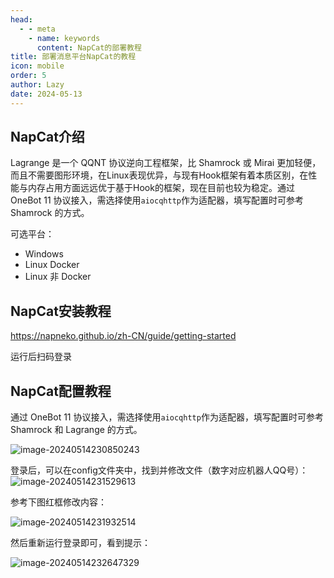 ```yaml
---
head:
  - - meta
    - name: keywords
      content: NapCat的部署教程
title: 部署消息平台NapCat的教程
icon: mobile
order: 5
author: Lazy
date: 2024-05-13
---
```


## NapCat介绍

Lagrange 是一个 QQNT 协议逆向工程框架，比 Shamrock 或 Mirai 更加轻便，而且不需要图形环境，在Linux表现优异，与现有Hook框架有着本质区别，在性能与内存占用方面远远优于基于Hook的框架，现在目前也较为稳定。通过 OneBot 11 协议接入，需选择使用`aiocqhttp`作为适配器，填写配置时可参考 Shamrock 的方式。

可选平台：

- Windows
- Linux Docker
- Linux 非 Docker

## NapCat安装教程

https://napneko.github.io/zh-CN/guide/getting-started

运行后扫码登录

## NapCat配置教程

通过 OneBot 11 协议接入，需选择使用`aiocqhttp`作为适配器，填写配置时可参考 Shamrock 和 Lagrange 的方式。

![image-20240514230850243](https://cos.thelazy.cn/pictures/202405142308393.png)

登录后，可以在config文件夹中，找到并修改文件（数字对应机器人QQ号）：![image-20240514231529613](https://cos.thelazy.cn/pictures/image-20240514231529613.png)

参考下图红框修改内容：

![image-20240514231932514](https://cos.thelazy.cn/pictures/202405142319592.png)

然后重新运行登录即可，看到提示：

![image-20240514232647329](https://cos.thelazy.cn/pictures/202405142326384.png)